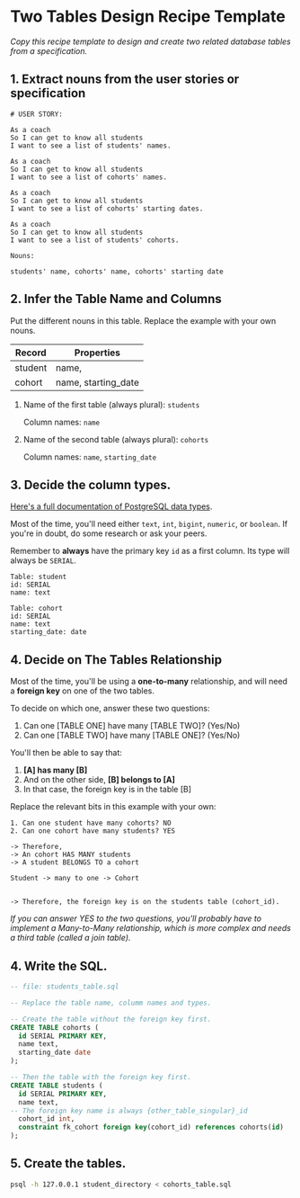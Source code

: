 # Two Tables Design Recipe Template

_Copy this recipe template to design and create two related database tables from a specification._

## 1. Extract nouns from the user stories or specification

```
# USER STORY:

As a coach
So I can get to know all students
I want to see a list of students' names.

As a coach
So I can get to know all students
I want to see a list of cohorts' names.

As a coach
So I can get to know all students
I want to see a list of cohorts' starting dates.

As a coach
So I can get to know all students
I want to see a list of students' cohorts.
```

```
Nouns:

students' name, cohorts' name, cohorts' starting date
```

## 2. Infer the Table Name and Columns

Put the different nouns in this table. Replace the example with your own nouns.

| Record                | Properties          |
| --------------------- | ------------------  |
| student               | name,        |
| cohort                | name, starting_date |

1. Name of the first table (always plural): `students` 

    Column names: `name`

2. Name of the second table (always plural): `cohorts` 

    Column names: `name`, `starting_date`

## 3. Decide the column types.

[Here's a full documentation of PostgreSQL data types](https://www.postgresql.org/docs/current/datatype.html).

Most of the time, you'll need either `text`, `int`, `bigint`, `numeric`, or `boolean`. If you're in doubt, do some research or ask your peers.

Remember to **always** have the primary key `id` as a first column. Its type will always be `SERIAL`.

```
Table: student
id: SERIAL
name: text

Table: cohort
id: SERIAL
name: text
starting_date: date
```

## 4. Decide on The Tables Relationship

Most of the time, you'll be using a **one-to-many** relationship, and will need a **foreign key** on one of the two tables.

To decide on which one, answer these two questions:

1. Can one [TABLE ONE] have many [TABLE TWO]? (Yes/No)
2. Can one [TABLE TWO] have many [TABLE ONE]? (Yes/No)

You'll then be able to say that:

1. **[A] has many [B]**
2. And on the other side, **[B] belongs to [A]**
3. In that case, the foreign key is in the table [B]

Replace the relevant bits in this example with your own:

```
1. Can one student have many cohorts? NO
2. Can one cohort have many students? YES

-> Therefore,
-> An cohort HAS MANY students
-> A student BELONGS TO a cohort

Student -> many to one -> Cohort


-> Therefore, the foreign key is on the students table (cohort_id).
```

*If you can answer YES to the two questions, you'll probably have to implement a Many-to-Many relationship, which is more complex and needs a third table (called a join table).*

## 4. Write the SQL.

```sql
-- file: students_table.sql

-- Replace the table name, columm names and types.

-- Create the table without the foreign key first.
CREATE TABLE cohorts (
  id SERIAL PRIMARY KEY,
  name text,
  starting_date date
);

-- Then the table with the foreign key first.
CREATE TABLE students (
  id SERIAL PRIMARY KEY,
  name text,
-- The foreign key name is always {other_table_singular}_id
  cohort_id int,
  constraint fk_cohort foreign key(cohort_id) references cohorts(id)
);

```

## 5. Create the tables.

```bash
psql -h 127.0.0.1 student_directory < cohorts_table.sql
```

